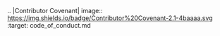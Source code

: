 .. |Contributor Covenant| image:: https://img.shields.io/badge/Contributor%20Covenant-2.1-4baaaa.svg :target: code_of_conduct.md
